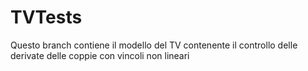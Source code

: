 # TVTests
Questo branch contiene il modello del TV contenente il controllo delle derivate delle coppie con vincoli non lineari
